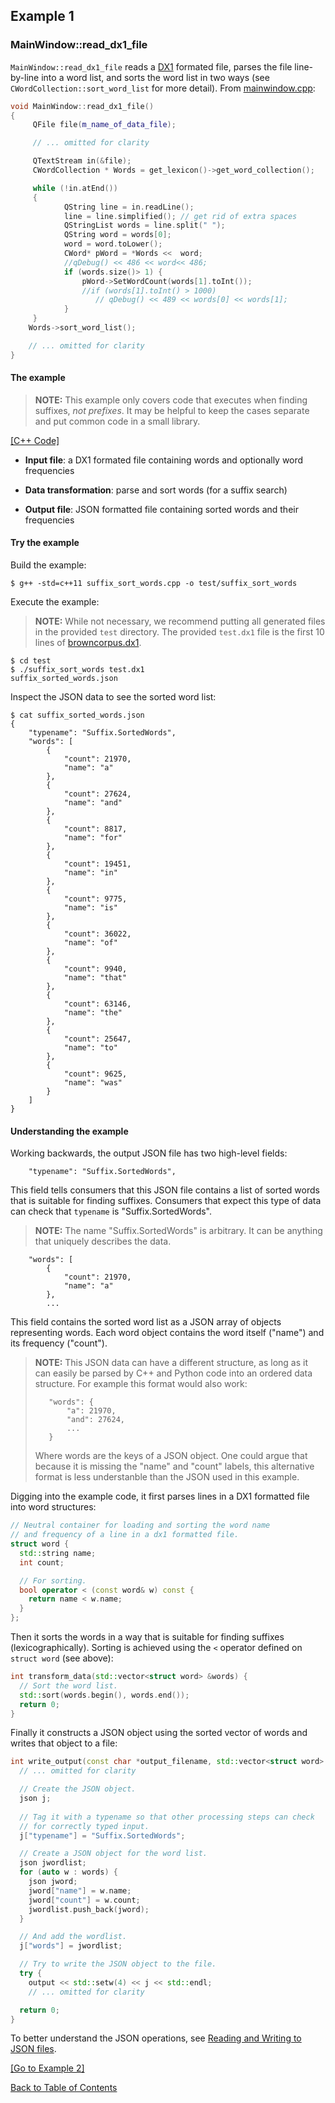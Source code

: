 ## Example 1

### MainWindow::read_dx1_file

`MainWindow::read_dx1_file` reads a [DX1](https://github.com/markandrus/DX1/blob/master/README.md) formated file, parses the file line-by-line into a word list, and sorts the word list in two ways (see `CWordCollection::sort_word_list` for more detail). From [mainwindow.cpp](https://github.com/edahlgren/QtLing/blob/6df4bf4898274a26db7fc961f4cc7e8f7c0a91e/QtLing/mainwindow.cpp#L610):

```c++
void MainWindow::read_dx1_file()
{
     QFile file(m_name_of_data_file);

     // ... omitted for clarity

     QTextStream in(&file);
     CWordCollection * Words = get_lexicon()->get_word_collection();

     while (!in.atEnd())
     {
            QString line = in.readLine();
            line = line.simplified(); // get rid of extra spaces
            QStringList words = line.split(" ");
            QString word = words[0];
            word = word.toLower();
            CWord* pWord = *Words <<  word;
            //qDebug() << 486 << word<< 486;
            if (words.size()> 1) {
                pWord->SetWordCount(words[1].toInt());
                //if (words[1].toInt() > 1000)
                   // qDebug() << 489 << words[0] << words[1];
            }
     }
    Words->sort_word_list();

    // ... omitted for clarity
}
```

#### The example

> **NOTE:** This example only covers code that executes when finding suffixes, *not prefixes*. It may be helpful to keep the cases separate and put common code in a small library.

[[C++ Code]](../examples/suffix_sort_words.cpp)

+ **Input file**: a DX1 formated file containing words and optionally word frequencies

+ **Data transformation**: parse and sort words (for a suffix search)

+ **Output file**: JSON formatted file containing sorted words and their frequencies

#### Try the example

Build the example:

```
$ g++ -std=c++11 suffix_sort_words.cpp -o test/suffix_sort_words
```

Execute the example:

> **NOTE:** While not necessary, we recommend putting all generated files in the provided `test` directory. The provided `test.dx1` file is the first 10 lines of [browncorpus.dx1](https://github.com/edahlgren/QtLing/blob/master/QtLing/browncorpus.dx1).

```
$ cd test
$ ./suffix_sort_words test.dx1
suffix_sorted_words.json
```

Inspect the JSON data to see the sorted word list:

```
$ cat suffix_sorted_words.json
{
    "typename": "Suffix.SortedWords",
    "words": [
        {
            "count": 21970,
            "name": "a"
        },
        {
            "count": 27624,
            "name": "and"
        },
        {
            "count": 8817,
            "name": "for"
        },
        {
            "count": 19451,
            "name": "in"
        },
        {
            "count": 9775,
            "name": "is"
        },
        {
            "count": 36022,
            "name": "of"
        },
        {
            "count": 9940,
            "name": "that"
        },
        {
            "count": 63146,
            "name": "the"
        },
        {
            "count": 25647,
            "name": "to"
        },
        {
            "count": 9625,
            "name": "was"
        }
    ]
}
```

#### Understanding the example

Working backwards, the output JSON file has two high-level fields:

```
    "typename": "Suffix.SortedWords",
```

This field tells consumers that this JSON file contains a list of sorted words that is suitable for finding suffixes. Consumers that expect this type of data can check that `typename` is "Suffix.SortedWords".

> **NOTE:** The name "Suffix.SortedWords" is arbitrary. It can be anything that uniquely describes the data.

```
    "words": [
        {
            "count": 21970,
            "name": "a"
        },
        ...
```

This field contains the sorted word list as a JSON array of objects representing words. Each word object contains the word itself ("name") and its frequency ("count").

> **NOTE:** This JSON data can have a different structure, as long as it can easily be parsed by C++ and Python code into an ordered data structure. For example this format would also work:
>
> ```
>    "words": {
>        "a": 21970,
>        "and": 27624,
>        ...
>    }
> ```
>
> Where words are the keys of a JSON object. One could argue that because it is missing the "name" and "count" labels, this alternative format is less understanble than the JSON used in this example.

Digging into the example code, it first parses lines in a DX1 formatted file into word structures:

```c++
// Neutral container for loading and sorting the word name
// and frequency of a line in a dx1 formatted file.
struct word {
  std::string name;
  int count;

  // For sorting.
  bool operator < (const word& w) const {
    return name < w.name;
  }
};
```

Then it sorts the words in a way that is suitable for finding suffixes (lexicographically). Sorting is achieved using the `<` operator defined on `struct word` (see above):

```c++
int transform_data(std::vector<struct word> &words) {
  // Sort the word list.
  std::sort(words.begin(), words.end());
  return 0;
}
```

Finally it constructs a JSON object using the sorted vector of words and writes that object to a file:

```c++
int write_output(const char *output_filename, std::vector<struct word> &words) {
  // ... omitted for clarity

  // Create the JSON object.
  json j;
  
  // Tag it with a typename so that other processing steps can check
  // for correctly typed input.
  j["typename"] = "Suffix.SortedWords";

  // Create a JSON object for the word list.
  json jwordlist;
  for (auto w : words) {
    json jword;
    jword["name"] = w.name;
    jword["count"] = w.count;
    jwordlist.push_back(jword);
  }

  // And add the wordlist.
  j["words"] = jwordlist;

  // Try to write the JSON object to the file.
  try {
    output << std::setw(4) << j << std::endl;
    // ... omitted for clarity

  return 0;
}
```

To better understand the JSON operations, see [Reading and Writing to JSON files](./Example4.md).

[[Go to Example 2]](./Example2.md)

[Back to Table of Contents](../README.md)
